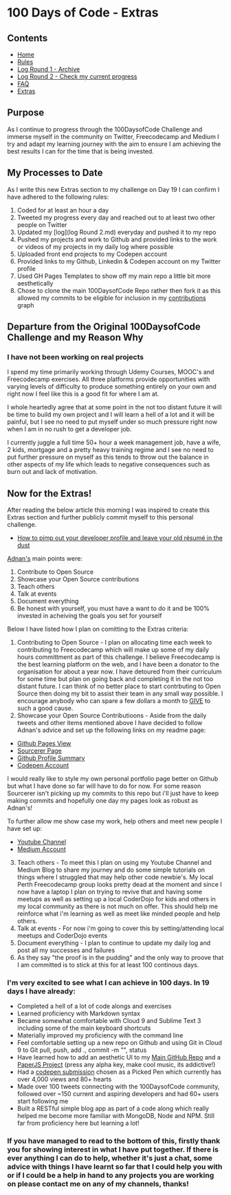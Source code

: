 # 100 Days of Code - Extras

## Contents

* [Home](README.md)
* [Rules](rules.md)
* [Log Round 1 - Archive](LogR1.md)
* [Log Round 2 - Check my current progress](LogR2.md)
* [FAQ](FAQ.md)
* [Extras](Extras.md)

## Purpose 

As I continue to progress through the 100DaysofCode Challenge and immerse myself in the community 
on Twitter, Freecodecamp and Medium I try and adapt my learning journey with the aim to ensure I
am achieving the best results I can for the time that is being invested.

## My Processes to Date

As I write this new Extras section to my challenge on Day 19 I can confirm I have adhered to the
following rules:

1. Coded for at least an hour a day
2. Tweeted my progress every day and reached out to at least two other people on Twitter
3. Updated my [log](log Round 2.md) everyday and pushed it to my repo
4. Pushed my projects and work to Github and provided links to the work or videos of my projects in my daily log where possible
5. Uploaded front end projects to my Codepen account 
6. Provided links to my Github, Linkedin & Codepen account on my Twitter profile
7. Used GH Pages Templates to show off my main repo a little bit more aesthetically
8. Chose to clone the main 100DaysofCode Repo rather then fork it as this allowed my commits to be eligible for inclusion in my [contributions](https://github.com/Arronk) graph

## Departure from the Original 100DaysofCode Challenge and my Reason Why

### I have not been working on real projects 

I spend my time primarily working through Udemy Courses, MOOC's and Freecodecamp exercises. 
All three platforms provide opportunities with varying levels of difficulty to produce something 
entirely on your own and right now I feel like this is a good fit for where I am at. 

I whole heartedly agree that at some point in the not too distant future it will be time to build 
my own project and I will learn a hell of a lot and it will be painful, but I see no need to put 
myself under so much pressure right now when I am in no rush to get a developer job.

I currently juggle a full time 50+ hour a week management job, have a wife, 2 kids, mortgage 
and a pretty heavy training regime and I see no need to put further pressure on myself as this 
tends to throw out the balance in other aspects of my life which leads to negative consequences 
such as burn out and lack of motivation.

## Now for the Extras!

After reading the below article this morning I was inspired to create this Extras section and further publicly commit myself to this personal challenge.
- [How to pimp out your developer profile and leave your old résumé in the dust](https://medium.freecodecamp.org/how-to-pimp-out-your-developer-profile-and-leave-your-old-résumé-in-the-dust-3655b0c04c05)

[Adnan's](https://twitter.com/adnanrahic) main points were:

1. Contribute to Open Source
2. Showcase your Open Source contributions
3. Teach others
4. Talk at events
5. Document everything
6. Be honest with yourself, you must have a want to do it and be 100% invested in acheiving the goals you set for yourself

Below I have listed how I plan on comitting to the Extras criteria:

1. Contributing to Open Source - I plan on allocating time each week to contributing to Freecodecamp which will make up some of my daily hours
committment as part of this challenge. I believe Freecodecamp is the best learning platform on the web, and I have been a donator to the 
organisation for about a year now. I have detoured from their curriculum for some time but plan on going back and completing it in the not 
too distant future. I can think of no better place to start contrbuting to Open Source then doing my bit to assist their team in any small 
way possible. I encourage anybody who can spare a few dollars a month to [GIVE](https://donate.freecodecamp.org) to such a good cause.
2. Showcase your Open Source Contributioons - Aside from the daily tweets and other items mentioned above I have decided to follow Adnan's advice and set up the following links on my readme page:
- [Github Pages View](https://arronk.github.io/My-Coding-Journey/)
- [Sourcerer Page](https://sourcerer.io/arronk)
- [Github Profile Summary](https://profile-summary-for-github.com/user/arronk)
- [Codepen Account](https://codepen.io/Arronk/)

I would really like to style my own personal portfolio page better on Github but what I have done so far will have to do for now. For some reason
Sourcerer isn't picking up my commits to this repo but i'll just have to keep making commits and hopefully one day my pages look as robust as Adnan's!

To further allow me show case my work, help others and meet new people I have set up:
- [Youtube Channel](https://www.youtube.com/channel/UC_3hCTvtRp2Id9hebPovFEw?view_as=subscriber)
- [Medium Account](https://medium.com/@arronkennedy)

3. Teach others - To meet this I plan on using my Youtube Channel and Medium Blog to share my journey and do some simple tutorials on things where I struggled
that may help other code newbie's. My local Perth Freecodecamp group looks pretty dead at the moment and since I now have a laptop I plan
on trying to revive that and having some meetups as well as setting up a local CoderDojo for kids and others in my local community as there is not much on offer.
This should help me reinforce what i'm learning as well as meet like minded people and help others.
4. Talk at events - For now i'm going to cover this by setting/attending local meetups and CoderDojo events
5. Document everything - I plan to continue to update my daily log and post all my successes and failures 
6. As they say "the proof is in the pudding" and the only way to proove that I am committed is to stick at this for at least 100 continous days.
 
### I'm very excited to see what I can achieve in 100 days. In 19 days I have already:

- Completed a hell of a lot of code alongs and exercises
- Learned proficiency with Markdown syntax
- Became somewhat comfortable with Cloud 9 and Sublime Text 3 including some of the main keyboard shortcuts
- Materially improved my proficiency with the command line
- Feel comfortable setting up a new repo on Github and using Git in Cloud 9 to Git pull, push, add ., commit -m "", status
- Have learned how to add an aesthetic UI to my [Main GitHub Repo](https://arronk.github.io/My-Coding-Journey/) and a [PaperJS Project](https://arronk.github.io/PaperJS/) (press any alpha key, make cool music, its addictive!)
- Had a [codepen submission](https://codepen.io/Arronk/pen/Gdpyev) chosen as a Picked Pen which currently has over 4,000 views and 80+ hearts
- Made over 100 tweets connecting with the 100DaysofCode community, followed over ~150 current and aspiring developers and had 60+ users start following me
- Built a RESTful simple blog app as part of a code along which really helped me become more familiar with MongoDB, Node and NPM. Still far from proficiency here but learning a lot!

### If you have managed to read to the bottom of this, firstly thank you for showing interest in what I have put together. If there is ever anything I can do to help, whether it's just a chat, some advice with things I have learnt so far that I could help you with or if I could be a help in hand to any projects you are working on please contact me on any of my channels, thanks!





 
